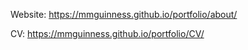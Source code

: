 Website: https://mmguinness.github.io/portfolio/about/

CV: https://mmguinness.github.io/portfolio/CV/
